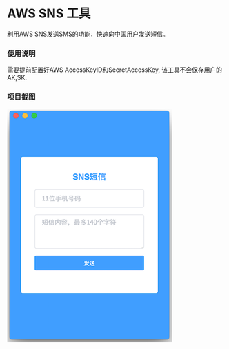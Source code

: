 # AWS SNS 工具
利用AWS SNS发送SMS的功能，快速向中国用户发送短信。

### 使用说明
需要提前配置好AWS AccessKeyID和SecretAccessKey, 该工具不会保存用户的AK,SK.

### 项目截图

![screenshot1](./screenshot-01.png)

